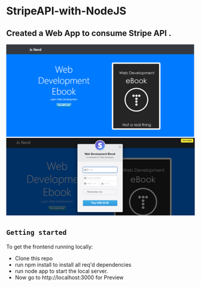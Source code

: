 # StripeAPI-with-NodeJS
## Created a Web App to consume Stripe API .

![alt text](Image1.PNG)
![alt text](Image2.PNG)

## `Getting started`

To get the frontend running locally:
<ul>
  <li>Clone this repo</li>
  <li> run npm install to install all req'd dependencies </li>
  <li> run node app to start the local server.</li>
  <li> Now go to http://localhost:3000 for Preview</li>
</ul>
